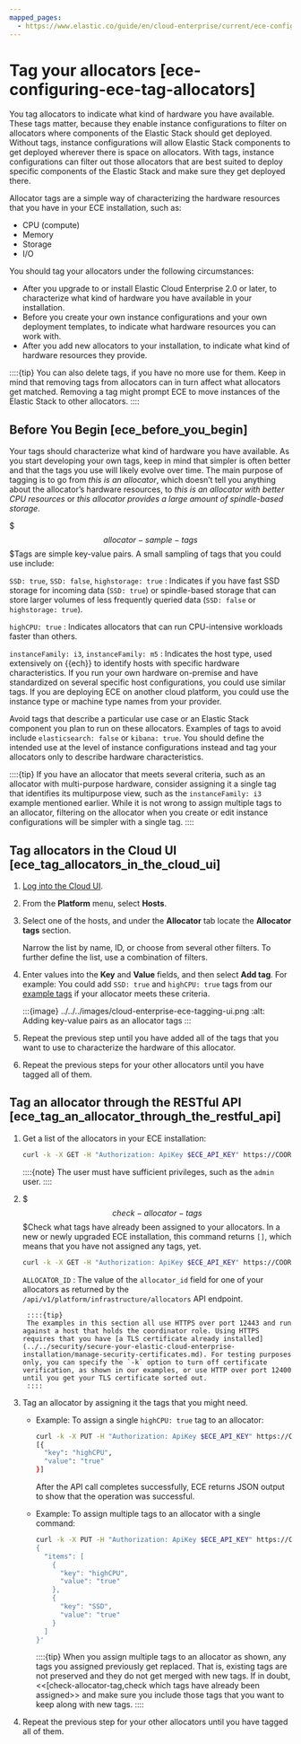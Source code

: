 ```yaml
---
mapped_pages:
  - https://www.elastic.co/guide/en/cloud-enterprise/current/ece-configuring-ece-tag-allocators.html
---
```


# Tag your allocators [ece-configuring-ece-tag-allocators]

You tag allocators to indicate what kind of hardware you have available. These tags matter, because they enable instance configurations to filter on allocators where components of the Elastic Stack should get deployed. Without tags, instance configurations will allow Elastic Stack components to get deployed wherever there is space on allocators. With tags, instance configurations can filter out those allocators that are best suited to deploy specific components of the Elastic Stack and make sure they get deployed there.

Allocator tags are a simple way of characterizing the hardware resources that you have in your ECE installation, such as:

* CPU (compute)
* Memory
* Storage
* I/O

You should tag your allocators under the following circumstances:

* After you upgrade to or install Elastic Cloud Enterprise 2.0 or later, to characterize what kind of hardware you have available in your installation.
* Before you create your own instance configurations and your own deployment templates, to indicate what hardware resources you can work with.
* After you add new allocators to your installation, to indicate what kind of hardware resources they provide.

::::{tip}
You can also delete tags, if you have no more use for them. Keep in mind that removing tags from allocators can in turn affect what allocators get matched. Removing a tag might prompt ECE to move instances of the Elastic Stack to other allocators.
::::



## Before You Begin [ece_before_you_begin]

Your tags should characterize what kind of hardware you have available. As you start developing your own tags, keep in mind that simpler is often better and that the tags you use will likely evolve over time. The main purpose of tagging is to go from  *this is an allocator*, which doesn’t tell you anything about the allocator’s hardware resources, to *this is an allocator with better CPU resources* or *this allocator provides a large amount of spindle-based storage*.

$$$allocator-sample-tags$$$Tags are simple key-value pairs. A small sampling of tags that you could use include:

`SSD: true`, `SSD: false`, `highstorage: true`
:   Indicates if you have fast SSD storage for incoming data (`SSD: true`) or spindle-based storage that can store larger volumes of less frequently queried data (`SSD: false` or `highstorage: true`).

`highCPU: true`
:   Indicates allocators that can run CPU-intensive workloads faster than others.

`instanceFamily: i3`, `instanceFamily: m5`
:   Indicates the host type, used extensively on {{ech}} to identify hosts with specific hardware characteristics. If you run your own hardware on-premise and have standardized on several specific host configurations, you could use similar tags. If you are deploying ECE on another cloud platform, you could use the instance type or machine type names from your provider.

Avoid tags that describe a particular use case or an Elastic Stack component you plan to run on these allocators. Examples of tags to avoid include `elasticsearch: false` or `kibana: true`. You should define the intended use at the level of instance configurations instead and tag your allocators only to describe hardware characteristics.

::::{tip}
If you have an allocator that meets several criteria, such as an allocator with multi-purpose hardware, consider assigning it a single tag that identifies its multipurpose view, such as the `instanceFamily: i3` example mentioned earlier. While it is not wrong to assign multiple tags to an allocator, filtering on the allocator when you create or edit instance configurations will be simpler with a single tag.
::::



## Tag allocators in the Cloud UI [ece_tag_allocators_in_the_cloud_ui]

1. [Log into the Cloud UI](log-into-cloud-ui.md).
2. From the **Platform** menu, select **Hosts**.
3. Select one of the hosts, and under the **Allocator** tab locate the **Allocator tags** section.

    Narrow the list by name, ID, or choose from several other filters. To further define the list, use a combination of filters.

4. Enter values into the **Key** and **Value** fields, and then select **Add tag**. For example: You could add `SSD: true` and `highCPU: true` tags from our [example tags](#allocator-sample-tags) if your allocator meets these criteria.

    :::{image} ../../../images/cloud-enterprise-ece-tagging-ui.png
    :alt: Adding key-value pairs as an allocator tags
    :::

5. Repeat the previous step until you have added all of the tags that you want to use to characterize the hardware of this allocator.
6. Repeat the previous steps for your other allocators until you have tagged all of them.


## Tag an allocator through the RESTful API [ece_tag_an_allocator_through_the_restful_api]

1. Get a list of the allocators in your ECE installation:

    ```sh
    curl -k -X GET -H "Authorization: ApiKey $ECE_API_KEY" https://COORDINATOR_HOST:12443/api/v1/platform/infrastructure/allocators
    ```

    ::::{note}
    The user must have sufficient privileges, such as the `admin` user.
    ::::

2. $$$check-allocator-tags$$$Check what tags have already been assigned to your allocators. In a new or newly upgraded ECE installation, this command returns `[]`, which means that you have not assigned any tags, yet.

    ```sh
    curl -k -X GET -H "Authorization: ApiKey $ECE_API_KEY" https://COORDINATOR_HOST:12443/api/v1/platform/infrastructure/allocators/ALLOCATOR_ID/metadata
    ```

    `ALLOCATOR_ID`
    :   The value of the `allocator_id` field for one of your allocators as returned by the `/api/v1/platform/infrastructure/allocators` API endpoint.

        ::::{tip}
        The examples in this section all use HTTPS over port 12443 and run against a host that holds the coordinator role. Using HTTPS requires that you have [a TLS certificate already installed](../../security/secure-your-elastic-cloud-enterprise-installation/manage-security-certificates.md). For testing purposes only, you can specify the `-k` option to turn off certificate verification, as shown in our examples, or use HTTP over port 12400 until you get your TLS certificate sorted out.
        ::::

3. Tag an allocator by assigning it the tags that you might need.

    * Example: To assign a single `highCPU: true` tag to an allocator:

        ```sh
        curl -k -X PUT -H "Authorization: ApiKey $ECE_API_KEY" https://COORDINATOR_HOST:12443/api/v1/platform/infrastructure/allocators/ALLOCATOR_ID/metadata/highCPU  -H 'content-type: application/json' -d '{ "value": "true" }'
        [{
          "key": "highCPU",
          "value": "true"
        }]
        ```

        After the API call completes successfully, ECE returns JSON output to show that the operation was successful.

    * Example: To assign multiple tags to an allocator with a single command:

        ```sh
        curl -k -X PUT -H "Authorization: ApiKey $ECE_API_KEY" https://COORDINATOR_HOST:12443/api/v1/platform/infrastructure/allocators/ALLOCATOR_ID/metadata -H 'content-type: application/json' -d '
        {
          "items": [
            {
              "key": "highCPU",
              "value": "true"
            },
            {
              "key": "SSD",
              "value": "true"
            }
          ]
        }'
        ```

        ::::{tip}
        When you assign multiple tags to an allocator as shown, any tags you assigned previously get replaced. That is, existing tags are not preserved and they do not get merged with new tags. If in doubt, <<[check-allocator-tag,check which tags have already been assigned>> and make sure you include those tags that you want to keep along with new tags.
        ::::

4. Repeat the previous step for your other allocators until you have tagged all of them.

